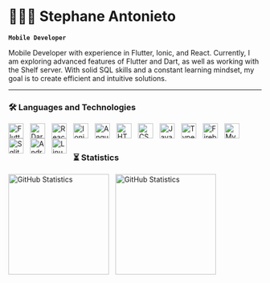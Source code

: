 # 🧑🏼‍💻 Stephane Antonieto

**`Mobile Developer`**

Mobile Developer with experience in Flutter, Ionic, and React. Currently, I am exploring advanced features of Flutter and Dart, as well as working with the Shelf server.
With solid SQL skills and a constant learning mindset, my goal is to create efficient and intuitive solutions.

---

### 🛠️ Languages and Technologies

<img 
    align="left"
    alt="Flutter"
    title="Flutter"
    width="30px"
    style="padding-right: 10px"
    src="https://cdn.jsdelivr.net/gh/devicons/devicon@latest/icons/flutter/flutter-original.svg"
/>

<img 
    align="left"
    alt="Dart"
    title="Dart"
    width="30px"
    style="padding-right: 10px"
    src="https://cdn.jsdelivr.net/gh/devicons/devicon@latest/icons/dart/dart-original.svg"
/>

<img 
    align="left"
    alt="React"
    title="React"
    width="30px"
    style="padding-right: 10px"
    src="https://cdn.jsdelivr.net/gh/devicons/devicon@latest/icons/react/react-original.svg"
/>

<img 
    align="left"
    alt="Ionic"
    title="Ionic"
    width="30px"
    style="padding-right: 10px"
    src="https://cdn.jsdelivr.net/gh/devicons/devicon@latest/icons/ionic/ionic-original.svg"
/>

<img 
    align="left"
    alt="Angular"
    title="Angular"
    width="30px"
    style="padding-right: 10px"
    src="https://cdn.jsdelivr.net/gh/devicons/devicon@latest/icons/angular/angular-original.svg"
/>

<img 
    align="left"
    alt="HTML"
    title="HTML"
    width="30px"
    style="padding-right: 10px"
    src="https://cdn.jsdelivr.net/gh/devicons/devicon@latest/icons/html5/html5-original.svg"
/>

<img 
    align="left"
    alt="CSS"
    title="CSS"
    width="30px"
    style="padding-right: 10px"
    src="https://cdn.jsdelivr.net/gh/devicons/devicon@latest/icons/css3/css3-original.svg" 
/>

<img 
    align="left"
    alt="JavaScript"
    title="JavaScript"
    width="30px"
    style="padding-right: 10px"
    src="https://cdn.jsdelivr.net/gh/devicons/devicon@latest/icons/javascript/javascript-original.svg"
/>

<img 
    align="left"
    alt="TypeScript"
    title="TypeScript"
    width="30px"
    style="padding-right: 10px"
    src="https://cdn.jsdelivr.net/gh/devicons/devicon@latest/icons/typescript/typescript-original.svg"
/>

<img 
    align="left"
    alt="Firebase"
    title="Firebase"
    width="30px"
    style="padding-right: 10px"
    src="https://cdn.jsdelivr.net/gh/devicons/devicon@latest/icons/firebase/firebase-original.svg"
/>

<img 
    align="left"
    alt="MySql"
    title="MySql"
    width="30px"
    style="padding-right: 10px"
    src="https://cdn.jsdelivr.net/gh/devicons/devicon@latest/icons/mysql/mysql-original.svg"
/>

<img 
    align="left"
    alt="Sqlite"
    title="Sqlite"
    width="30px"
    style="padding-right: 10px"
    src="https://cdn.jsdelivr.net/gh/devicons/devicon@latest/icons/sqlite/sqlite-original.svg"
/>

<img 
    align="left"
    alt="Android"
    title="Android"
    width="30px"
    style="padding-right: 10px"
    src="https://cdn.jsdelivr.net/gh/devicons/devicon@latest/icons/android/android-original.svg"
/>

<img 
    align="left"
    alt="Linux"
    title="Linux"
    width="30px"
    style="padding-right: 10px"
    src="https://cdn.jsdelivr.net/gh/devicons/devicon@latest/icons/linux/linux-original.svg"
/>


<br/>
<br/>

### ⏳ Statistics

<img 
    align="left"
    alt="GitHub Statistics"
    height="200px"
    style="padding-right: 10px"
    src="https://github-readme-stats.vercel.app/api?username=stephaneantonieto&show_icons=true&theme=tokyonight&include_all_commits=true"
/>

<img 
    align="left"
    alt="GitHub Statistics"
    height="200px"
    style="padding-right: 10px"
    src="https://github-readme-stats.vercel.app/api/top-langs/?username=stephaneantonieto&theme=tokyonight&layout=compact&langs_count=10"
/>
